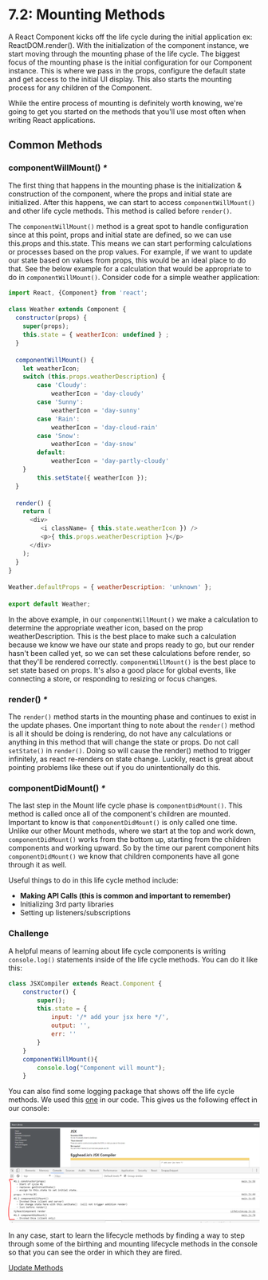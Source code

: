 # 7.2: Mounting Methods

A React Component kicks off the life cycle during the initial application ex: ReactDOM.render\(\). With the initialization of the component instance, we start moving through the mounting phase of the life cycle. The biggest focus of the mounting phase is the initial configuration for our Component instance. This is where we pass in the props, configure the default state and get access to the initial UI display. This also starts the mounting process for any children of the Component.

While the entire process of mounting is definitely worth knowing, we're going to get you started on the methods that you'll use most often when writing React applications.

## Common Methods

### componentWillMount\(\) _\*_

The first thing that happens in the mounting phase is the initialization & construction of the component, where the props and initial state are initialized. After this happens, we can start to access `componentWillMount()` and other life cycle methods. This method is called before `render()`.

The `componentWillMount()` method is a great spot to handle configuration since at this point, props and initial state are defined, so we can use this.props and this.state. This means we can start performing calculations or processes based on the prop values. For example, if we want to update our state based on values from props, this would be an ideal place to do that. See the below example for a calculation that would be appropriate to do in `componentWillMount()`. Consider code for a simple weather application:

```javascript
import React, {Component} from 'react';

class Weather extends Component {
  constructor(props) {
    super(props);
    this.state = { weatherIcon: undefined } ;
  }

  componentWillMount() {
    let weatherIcon;
    switch (this.props.weatherDescription) {
        case 'Cloudy':
            weatherIcon = 'day-cloudy'
        case 'Sunny':
            weatherIcon = 'day-sunny'
        case 'Rain':
            weatherIcon = 'day-cloud-rain'
        case 'Snow':
            weatherIcon = 'day-snow'
        default:
            weatherIcon = 'day-partly-cloudy'
    }
        this.setState({ weatherIcon });
  }

  render() {
    return (
      <div>
         <i className= { this.state.weatherIcon }) />
         <p>{ this.props.weatherDescription }</p>
      </div>
    );
  }
}

Weather.defaultProps = { weatherDescription: 'unknown' };

export default Weather;
```

In the above example, in our `componentWillMount()` we make a calculation to determine the appropriate weather icon, based on the prop weatherDescription. This is the best place to make such a calculation because we know we have our state and props ready to go, but our render hasn't been called yet, so we can set these calculations before render, so that they'll be rendered correctly. `componentWillMount()` is the best place to set state based on props. It's also a good place for global events, like connecting a store, or responding to resizing or focus changes.

### render\(\) _\*_

The `render()` method starts in the mounting phase and continues to exist in the update phases. One important thing to note about the `render()` method is all it should be doing is rendering, do not have any calculations or anything in this method that will change the state or props. Do not call `setState()` in `render()`. Doing so will cause the render\(\) method to trigger infinitely, as react re-renders on state change. Luckily, react is great about pointing problems like these out if you do unintentionally do this.

### componentDidMount\(\) _\*_

The last step in the Mount life cycle phase is `componentDidMount()`. This method is called once all of the component's children are mounted. Important to know is that `componentDidMount()` is only called one time. Unlike our other Mount methods, where we start at the top and work down, `componentDidMount()` works from the bottom up, starting from the children components and working upward. So by the time our parent component hits `componentDidMount()` we know that children components have all gone through it as well.

Useful things to do in this life cycle method include:

* **Making API Calls \(this is common and important to remember\)**
* Initializing 3rd party libraries
* Setting up listeners/subscriptions

### Challenge

A helpful means of learning about life cycle components is writing `console.log()` statements inside of the life cycle methods. You can do it like this:

```javascript
class JSXCompiler extends React.Component {
    constructor() {
        super();
        this.state = {
            input: '/* add your jsx here */',
            output: '',
            err: ''
        }
    }
    componentWillMount(){
        console.log("Component will mount");
    }
```

You can also find some logging package that shows off the life cycle methods. We used this [one](https://www.npmjs.com/package/react-log-lifecycle) in our code. This gives us the following effect in our console:

![Life Cycle Diagram](../.gitbook/assets/7.2_logging.PNG)

In any case, start to learn the lifecycle methods by finding a way to step through some of the birthing and mounting lifecycle methods in the console so that you can see the order in which they are fired.

[Update Methods](7.3-update-methods.md)

